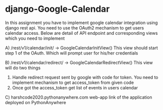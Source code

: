 # django-Google-Calendar
In this assignment you have to implement google calendar
integration using django rest api. You need to use the OAuth2 mechanism to
get users calendar access. Below are detail of API endpoint and
corresponding views which you need to implement

A) /rest/v1/calendar/init/ -> GoogleCalendarInitView()
This view should start step 1 of the OAuth. Which will prompt user for
his/her credentials

B) /rest/v1/calendar/redirect/ -> GoogleCalendarRedirectView()
This view will do two things
1. Handle redirect request sent by google with code for token. You
need to implement mechanism to get access_token from given
code
2. Once got the access_token get list of events in users calendar

C) <a>harshcode2020.pythonanywhere.com</a> web-app link of the application deployed on PythonAnywhere
